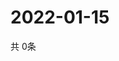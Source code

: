 # 2022-01-15
  共 0条

  <!-- BEGIN -->
  <!-- 最后更新时间Sat Jan 15 2022 19:02:38 GMT+0000 (Coordinated Universal Time) -->
  
  <!-- END -->
  
  